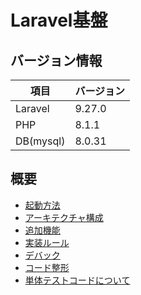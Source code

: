 # Laravel基盤

## バージョン情報

|項目|バージョン|
| ------------- | ------------- |
|Laravel|9.27.0|
|PHP|8.1.1|
|DB(mysql)|8.0.31|

## 概要

- [起動方法](./docs/start.md)
- [アーキテクチャ構成](./docs/architecture.md)
- [追加機能](./docs/module.md) 
- [実装ルール](./docs/rules.md)
- [デバック](./docs/xdebug.md)
- [コード整形](./docs/phpcsfixer.md)
- [単体テストコードについて](./docs/test.md)
